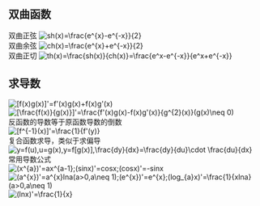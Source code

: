 ## 双曲函数
双曲正弦 ![](https://latex.codecogs.com/gif.latex?sh(x)=\frac{e^{x}-e^{-x}}{2} "sh(x)=\frac{e^{x}-e^{-x}}{2}")   
双曲余弦 ![](https://latex.codecogs.com/gif.latex?ch(x)=\frac{e^{x}+e^{-x}}{2} "ch(x)=\frac{e^{x}+e^{-x}}{2}")   
双曲正切 ![](https://latex.codecogs.com/gif.latex?th(x)=\frac{sh(x)}{ch(x)}=\frac{e^x-e^{-x}}{e^x+e^{-x}} "th(x)=\frac{sh(x)}{ch(x)}=\frac{e^x-e^{-x}}{e^x+e^{-x}}")   
## 求导数
![](https://latex.codecogs.com/gif.latex?[f(x)g(x)]'=f'(x)g(x)+f(x)g'(x) "[f(x)g(x)]'=f'(x)g(x)+f(x)g'(x)")   
![](https://latex.codecogs.com/gif.latex?[\frac{f(x)}{g(x)}]'=\frac{f'(x)g(x)-f(x)g'(x)}{g^{2}(x)}(g(x)\neq&space;0) "[\frac{f(x)}{g(x)}]'=\frac{f'(x)g(x)-f(x)g'(x)}{g^{2}(x)}(g(x)\neq 0)")   
反函数的导数等于原函数导数的倒数   
![](https://latex.codecogs.com/gif.latex?[f^{-1}(x)]'=\frac{1}{f'(y)} "[f^{-1}(x)]'=\frac{1}{f'(y)}")   
复合函数求导，类似于求偏导   
![](https://latex.codecogs.com/gif.latex?y=f(u),u=g(x),y=f[g(x)],\frac{dy}{dx}=\frac{dy}{du}\cdot&space;\frac{du}{dx} "y=f(u),u=g(x),y=f[g(x)],\frac{dy}{dx}=\frac{dy}{du}\cdot \frac{du}{dx}")   
常用导数公式   
![](https://latex.codecogs.com/gif.latex?(x^{a})'=ax^{a-1};(sinx)'=cosx;(cosx)'=-sinx "(x^{a})'=ax^{a-1};(sinx)'=cosx;(cosx)'=-sinx")   
![](https://latex.codecogs.com/gif.latex?(a^{x})'=a^{x}lna(a>0,a\neq&space;1);(e^{x})'=e^{x};(log_{a}x)'=\frac{1}{xlna}(a>0,a\neq&space;1) "(a^{x})'=a^{x}lna(a>0,a\neq 1);(e^{x})'=e^{x};(log_{a}x)'=\frac{1}{xlna}(a>0,a\neq 1)")   
![](https://latex.codecogs.com/gif.latex?(lnx)'=\frac{1}{x} "(lnx)'=\frac{1}{x}")   